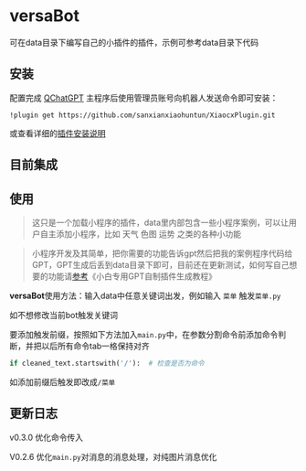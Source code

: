# versaBot

可在data目录下编写自己的小插件的插件，示例可参考data目录下代码

## 安装

配置完成 [QChatGPT](https://github.com/RockChinQ/QChatGPT) 主程序后使用管理员账号向机器人发送命令即可安装：<br />

```
!plugin get https://github.com/sanxianxiaohuntun/XiaocxPlugin.git
```

或查看详细的[插件安装说明](https://github.com/RockChinQ/QChatGPT/wiki/5-%E6%8F%92%E4%BB%B6%E4%BD%BF%E7%94%A8)

## 目前集成



## 使用


> 这只是一个加载小程序的插件，data里内部包含一些小程序案例，可以让用户自主添加小程序，比如 天气  色图 运势 之类的各种小功能

> 小程序开发及其简单，把你需要的功能告诉gpt然后把我的案例程序代码给GPT，GPT生成后丢到data目录下即可，目前还在更新测试，如何写自己想要的功能请[参考](https://github.com/sanxianxiaohuntun/XiaocxPlugin)《小白专用GPT自制插件生成教程》

**versaBot**使用方法：输入data中任意关键词出发，例如输入 `菜单` 触发`菜单.py`

如不想修改当前bot触发关键词

要添加触发前缀，按照如下方法加入`main.py`中，在参数分割命令前添加命令判断，并把以后所有命令tab一格保持对齐

```python
if cleaned_text.startswith('/'):  # 检查是否为命令
```

如添加前缀后触发即改成`/菜单`



## 更新日志

v0.3.0 优化命令传入

V0.2.6 优化`main.py`对消息的消息处理，对纯图片消息优化
